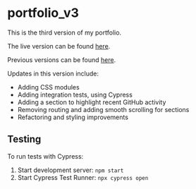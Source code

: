 # portfolio_v3

This is the third version of my portfolio. 

The live version can be found [here](https://simon994.github.io/portfolio/).  

Previous versions can be found [here](https://github.com/Simon994/previous_portfolios). 

Updates in this version include:
* Adding CSS modules
* Adding integration tests, using Cypress
* Adding a section to highlight recent GitHub activity
* Removing routing and adding smooth scrolling for sections
* Refactoring and styling improvements

## Testing
To run tests with Cypress: 

1. Start development server: `npm start`
2. Start Cypress Test Runner: `npx cypress open`